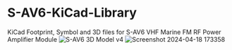 # S-AV6-KiCad-Library
KiCad Footprint, Symbol and 3D files for S-AV6 VHF Marine FM RF Power Amplifier Module
![S-AV6 3D Model v4](https://github.com/EminBerkUnal/S-AV6-KiCad-Library/assets/96025716/5e0aa764-d8ff-4971-8b63-4cd2d4eb42b7)
![Screenshot 2024-04-18 173358](https://github.com/EminBerkUnal/S-AV6-KiCad-Library/assets/96025716/beb7e849-6136-4bfe-b5e7-5df4517c83b5)

